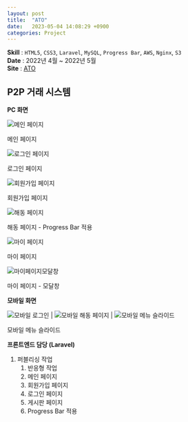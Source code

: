 ```yaml
---
layout: post
title:  "ATO"
date:   2023-05-04 14:08:29 +0900
categories: Project
---
```


**Skill** : `HTML5`, `CSS3`, `Laravel`, `MySQL`, `Progress Bar`, `AWS`, `Nginx`, `S3`  
**Date** : 2022년 4월 ~ 2022년 5월  
**Site** : [ATO](https://ato-nc.com)


## P2P 거래 시스템

**PC 화면**  

![메인 페이지](../assets/img/ato/메인화면.png)

메인 페이지

![로그인 페이지](../assets/img/ato/로그인-ato.png)

로그인 페이지

![회원가입 페이지](../assets/img/ato/회원가입-ato.png)

회원가입 페이지

![해동 페이지](../assets/img/ato/해동페이지.png)

해동 페이지 - Progress Bar 적용

![마이 페이지](../assets/img/ato/마이페이지_내자산.png)

마이 페이지

![마이페이지모달창](../assets/img/ato/모달창.png)

마이 페이지 - 모달창  


**모바일 화면**  

![모바일 로그인](../assets/img/ato/모바일_로그인.png) | ![모바일 해동 페이지](../assets/img/ato/모바일_해동.png) | ![모바일 메뉴 슬라이드](../assets/img/ato/모바일_메뉴슬라이드.png)

모바일 메뉴 슬라이드




**프론트엔드 담당 (Laravel)**

1. 퍼블리싱 작업
    1. 반응형 작업
    2. 메인 페이지
    3. 회원가입 페이지
    4. 로그인 페이지
    5. 게시판 페이지
    6. Progress Bar 적용